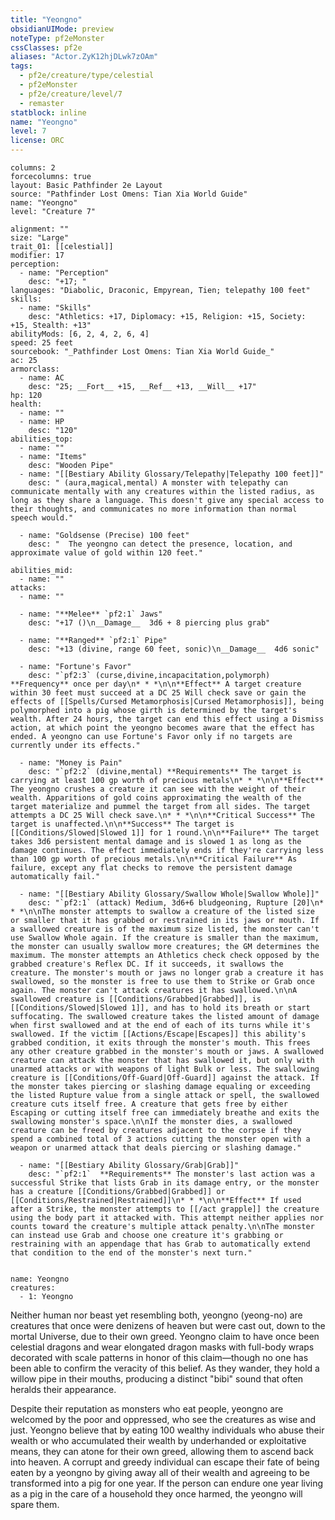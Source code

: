 ```yaml
---
title: "Yeongno"
obsidianUIMode: preview
noteType: pf2eMonster
cssClasses: pf2e
aliases: "Actor.ZyK12hjDLwk7zOAm" 
tags:
  - pf2e/creature/type/celestial
  - pf2eMonster
  - pf2e/creature/level/7
  - remaster
statblock: inline
name: "Yeongno"
level: 7
license: ORC
---
```


```statblock
columns: 2
forcecolumns: true
layout: Basic Pathfinder 2e Layout
source: "Pathfinder Lost Omens: Tian Xia World Guide"
name: "Yeongno"
level: "Creature 7"

alignment: ""
size: "Large"
trait_01: [[celestial]]
modifier: 17
perception:
  - name: "Perception"
    desc: "+17; "
languages: "Diabolic, Draconic, Empyrean, Tien; telepathy 100 feet"
skills:
  - name: "Skills"
    desc: "Athletics: +17, Diplomacy: +15, Religion: +15, Society: +15, Stealth: +13"
abilityMods: [6, 2, 4, 2, 6, 4]
speed: 25 feet
sourcebook: "_Pathfinder Lost Omens: Tian Xia World Guide_"
ac: 25
armorclass:
  - name: AC
    desc: "25; __Fort__ +15, __Ref__ +13, __Will__ +17"
hp: 120
health:
  - name: ""
  - name: HP
    desc: "120"
abilities_top:
  - name: ""
  - name: "Items"
    desc: "Wooden Pipe"
  - name: "[[Bestiary Ability Glossary/Telepathy|Telepathy 100 feet]]"
    desc: " (aura,magical,mental) A monster with telepathy can communicate mentally with any creatures within the listed radius, as long as they share a language. This doesn't give any special access to their thoughts, and communicates no more information than normal speech would."

  - name: "Goldsense (Precise) 100 feet"
    desc: "  The yeongno can detect the presence, location, and approximate value of gold within 120 feet."

abilities_mid:
  - name: ""
attacks:
  - name: ""

  - name: "**Melee** `pf2:1` Jaws"
    desc: "+17 ()\n__Damage__  3d6 + 8 piercing plus grab"

  - name: "**Ranged** `pf2:1` Pipe"
    desc: "+13 (divine, range 60 feet, sonic)\n__Damage__  4d6 sonic"

  - name: "Fortune's Favor"
    desc: "`pf2:3` (curse,divine,incapacitation,polymorph) **Frequency** once per day\n* * *\n\n**Effect** A target creature within 30 feet must succeed at a DC 25 Will check save or gain the effects of [[Spells/Cursed Metamorphosis|Cursed Metamorphosis]], being polymorphed into a pig whose girth is determined by the target's wealth. After 24 hours, the target can end this effect using a Dismiss action, at which point the yeongno becomes aware that the effect has ended. A yeongno can use Fortune's Favor only if no targets are currently under its effects."

  - name: "Money is Pain"
    desc: "`pf2:2` (divine,mental) **Requirements** The target is carrying at least 100 gp worth of precious metals\n* * *\n\n**Effect** The yeongno crushes a creature it can see with the weight of their wealth. Apparitions of gold coins approximating the wealth of the target materialize and pummel the target from all sides. The target attempts a DC 25 Will check save.\n* * *\n\n**Critical Success** The target is unaffected.\n\n**Success** The target is [[Conditions/Slowed|Slowed 1]] for 1 round.\n\n**Failure** The target takes 3d6 persistent mental damage and is slowed 1 as long as the damage continues. The effect immediately ends if they're carrying less than 100 gp worth of precious metals.\n\n**Critical Failure** As failure, except any flat checks to remove the persistent damage automatically fail."

  - name: "[[Bestiary Ability Glossary/Swallow Whole|Swallow Whole]]"
    desc: "`pf2:1` (attack) Medium, 3d6+6 bludgeoning, Rupture [20]\n* * *\n\nThe monster attempts to swallow a creature of the listed size or smaller that it has grabbed or restrained in its jaws or mouth. If a swallowed creature is of the maximum size listed, the monster can't use Swallow Whole again. If the creature is smaller than the maximum, the monster can usually swallow more creatures; the GM determines the maximum. The monster attempts an Athletics check check opposed by the grabbed creature's Reflex DC. If it succeeds, it swallows the creature. The monster's mouth or jaws no longer grab a creature it has swallowed, so the monster is free to use them to Strike or Grab once again. The monster can't attack creatures it has swallowed.\n\nA swallowed creature is [[Conditions/Grabbed|Grabbed]], is [[Conditions/Slowed|Slowed 1]], and has to hold its breath or start suffocating. The swallowed creature takes the listed amount of damage when first swallowed and at the end of each of its turns while it's swallowed. If the victim [[Actions/Escape|Escapes]] this ability's grabbed condition, it exits through the monster's mouth. This frees any other creature grabbed in the monster's mouth or jaws. A swallowed creature can attack the monster that has swallowed it, but only with unarmed attacks or with weapons of light Bulk or less. The swallowing creature is [[Conditions/Off-Guard|Off-Guard]] against the attack. If the monster takes piercing or slashing damage equaling or exceeding the listed Rupture value from a single attack or spell, the swallowed creature cuts itself free. A creature that gets free by either Escaping or cutting itself free can immediately breathe and exits the swallowing monster's space.\n\nIf the monster dies, a swallowed creature can be freed by creatures adjacent to the corpse if they spend a combined total of 3 actions cutting the monster open with a weapon or unarmed attack that deals piercing or slashing damage."

  - name: "[[Bestiary Ability Glossary/Grab|Grab]]"
    desc: "`pf2:1`  **Requirements** The monster's last action was a successful Strike that lists Grab in its damage entry, or the monster has a creature [[Conditions/Grabbed|Grabbed]] or [[Conditions/Restrained|Restrained]]\n* * *\n\n**Effect** If used after a Strike, the monster attempts to [[/act grapple]] the creature using the body part it attacked with. This attempt neither applies nor counts toward the creature's multiple attack penalty.\n\nThe monster can instead use Grab and choose one creature it's grabbing or restraining with an appendage that has Grab to automatically extend that condition to the end of the monster's next turn."
 
```

```encounter-table
name: Yeongno
creatures:
  - 1: Yeongno
```



Neither human nor beast yet resembling both, yeongno (yeong-no) are creatures that once were denizens of heaven but were cast out, down to the mortal Universe, due to their own greed. Yeongno claim to have once been celestial dragons and wear elongated dragon masks with full-body wraps decorated with scale patterns in honor of this claim—though no one has been able to confirm the veracity of this belief. As they wander, they hold a willow pipe in their mouths, producing a distinct "bibi" sound that often heralds their appearance.

Despite their reputation as monsters who eat people, yeongno are welcomed by the poor and oppressed, who see the creatures as wise and just. Yeongno believe that by eating 100 wealthy individuals who abuse their wealth or who accumulated their wealth by underhanded or exploitative means, they can atone for their own greed, allowing them to ascend back into heaven. A corrupt and greedy individual can escape their fate of being eaten by a yeongno by giving away all of their wealth and agreeing to be transformed into a pig for one year. If the person can endure one year living as a pig in the care of a household they once harmed, the yeongno will spare them.
